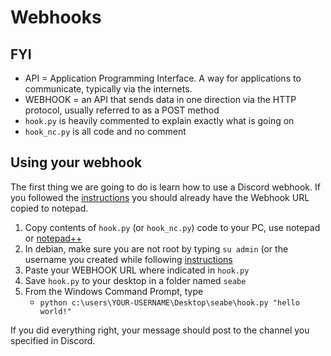 # Webhooks
## FYI
- API = Application Programming Interface. A way for applications to communicate, typically via the internets.
- WEBHOOK = an API that sends data in one direction via the HTTP protocol, usually referred to as a POST method
- `hook.py` is heavily commented to explain exactly what is going on
- `hook_nc.py` is all code and no comment

## Using your webhook
The first thing we are going to do is learn how to use a Discord webhook. If you followed the [instructions](../instructions) you should already have the Webhook URL copied to notepad. 
<!--
1. Copy `hook.py` (or `hook_nc.py`) code to your PC, use notepad or [notepad++](https://notepad-plus-plus.org/downloads/)
2. Paste your WEBHOOK URL where indicated in `hook.py`
3. Save `hook.py` to your desktop in a folder named `seabe`
4. From the Windows Command Prompt, type 
   - `python c:\users\YOUR-USERNAME\Desktop\seabe\hook.py "hello world!"`
-->

1. Copy contents of `hook.py` (or `hook_nc.py`) code to your PC, use notepad or [notepad++](https://notepad-plus-plus.org/downloads/)
2. In debian, make sure you are not root by typing `su admin` (or the username you created while following [instructions](../instructions)
3. Paste your WEBHOOK URL where indicated in `hook.py`
4. Save `hook.py` to your desktop in a folder named `seabe`
5. From the Windows Command Prompt, type 
   - `python c:\users\YOUR-USERNAME\Desktop\seabe\hook.py "hello world!"`

If you did everything right, your message should post to the channel you specified in Discord.
